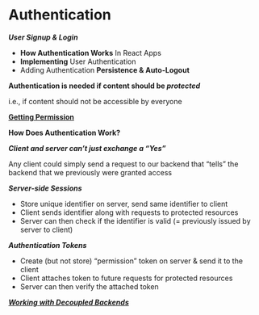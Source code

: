 # Authentication
***User Signup & Login***

- **How Authentication Works** In React Apps
- **Implementing** User Authentication
- Adding Authentication **Persistence & Auto-Logout**

**Authentication is needed if content should be *protected***

i.e., if content should not be accessible by everyone

**[Getting Permission](https://www.canva.com/design/DAGU_tUY7wI/gfLPgEbIY5zdUBx3561v2g/view?utm_content=DAGU_tUY7wI&utm_campaign=designshare&utm_medium=link&utm_source=editor)**

**How Does Authentication Work?**

***Client and server can’t just exchange a “Yes”***

Any client could simply send a request to our backend that “tells” the backend that we previously were granted access

***Server-side Sessions***

- Store unique identifier on server, send same identifier to client
- Client sends identifier along with requests to protected resources
- Server can then check if the identifier is valid (= previously issued by server to client)

***Authentication Tokens***

- Create (but not store) “permission” token on server & send it to the client
- Client attaches token to future requests for protected resources
- Server can then verify the attached token

***[Working with Decoupled Backends](https://www.canva.com/design/DAGU_x8yXKk/H_KUBRNvR9SrIjEWpU2WhA/view?utm_content=DAGU_x8yXKk&utm_campaign=designshare&utm_medium=link&utm_source=editor)***
